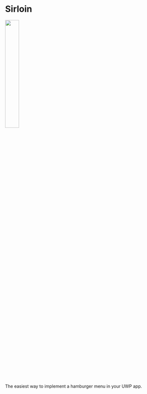 # Sirloin

<img src="http://i.imgur.com/kRQMg2V.png" width="30%"/>

The easiest way to implement a hamburger menu in your UWP app.
